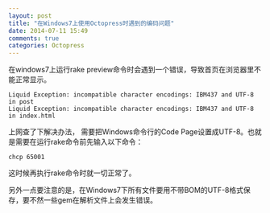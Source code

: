 ```yaml
---
layout: post
title: "在Windows7上使用Octopress时遇到的编码问题"
date: 2014-07-11 15:49
comments: true
categories: Octopress
---
```


在windows7上运行rake preview命令时会遇到一个错误，导致首页在浏览器里不能正常显示。
```
Liquid Exception: incompatible character encodings: IBM437 and UTF-8 in post
Liquid Exception: incompatible character encodings: IBM437 and UTF-8 in index.html
```
上网查了下解决办法， 需要把Windows命令行的Code Page设置成UTF-8。也就是需要在运行rake命令前先输入以下命令：
```
chcp 65001
```
这时候再执行rake命令时就一切正常了。

另外一点要注意的是，在Windows7下所有文件要用不带BOM的UTF-8格式保存，要不然一些gem在解析文件上会发生错误。
